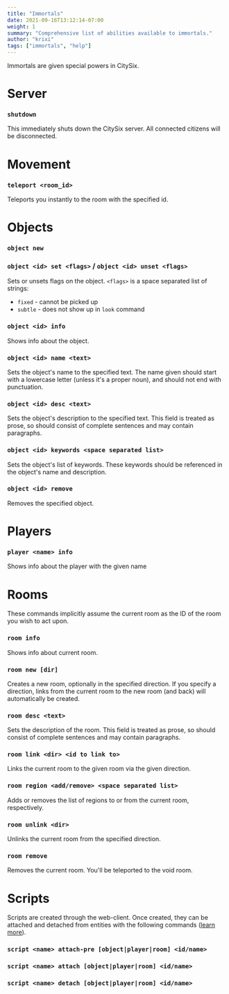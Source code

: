 ```yaml
---
title: "Immortals"
date: 2021-09-16T13:12:14-07:00
weight: 1
summary: "Comprehensive list of abilities available to immortals."
author: "krixi"
tags: ["immortals", "help"]
---
```


Immortals are given special powers in CitySix.

# Server

### `shutdown`

This immediately shuts down the CitySix server. All connected citizens will be disconnected.

# Movement

### `teleport <room_id>`

Teleports you instantly to the room with the specified id.

# Objects

### `object new`

### `object <id> set <flags>` / `object <id> unset <flags>`

Sets or unsets flags on the object. `<flags>` is a space separated list of strings:

- `fixed` - cannot be picked up
- `subtle` - does not show up in `look` command

### `object <id> info`

Shows info about the object.

### `object <id> name <text>`

Sets the object's name to the specified text.
The name given should start with a lowercase letter (unless it's a proper noun),
and should not end with punctuation.

### `object <id> desc <text>`

Sets the object's description to the specified text. This field is treated as prose,
so should consist of complete sentences and may contain paragraphs.

### `object <id> keywords <space separated list>`

Sets the object's list of keywords. These keywords should be referenced in the object's
name and description.

### `object <id> remove`

Removes the specified object.

# Players

### `player <name> info`

Shows info about the player with the given name

# Rooms

These commands implicitly assume the current room as the ID of the room you wish to act upon.

### `room info`

Shows info about current room.

### `room new [dir]`

Creates a new room, optionally in the specified direction. If you specify a direction, links
from the current room to the new room (and back) will automatically be created.

### `room desc <text>`

Sets the description of the room. This field is treated as prose,
so should consist of complete sentences and may contain paragraphs.

### `room link <dir> <id to link to>`

Links the current room to the given room via the given direction.

### `room region <add/remove> <space separated list>`

Adds or removes the list of regions to or from the current room, respectively.

### `room unlink <dir>`

Unlinks the current room from the specified direction.

### `room remove`

Removes the current room. You'll be teleported to the void room.

# Scripts

Scripts are created through the web-client. Once created, they can be attached and detached from entities with the following commands
([learn more](../scripting)).

### `script <name> attach-pre [object|player|room] <id/name>`

### `script <name> attach [object|player|room] <id/name>`

### `script <name> detach [object|player|room] <id/name>`
